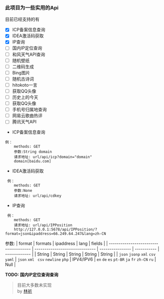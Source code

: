 ### 此项目为一些实用的Api

目前已经支持的有

- [x] ICP备案信息查询
- [x] IDEA激活码获取
- [x] IP查询
- [ ] 国内IP定位查询
- [ ] 和风天气API查询
- [ ] 随机壁纸
- [ ] 二维码生成
- [ ] Bing图片
- [ ] 随机古诗词
- [ ] hitokoto一言
- [ ] 获取QQ头像
- [ ] 历史上的今天
- [ ] 获取QQ头像
- [ ] 手机号归属地查询
- [ ] 网易云歌曲热评
- [ ] 腾讯天气API

+ ICP备案信息查询
```url
例：
    methods: GET
    参数:String domain
    请求地址: url/api/icp?domain="domain" 
    domain[baidu.com]
```

+ IDEA激活码获取
```url
 例：
    methods: GET
    参数:None
    请求地址: url/api/cdkey
 ```
+ IP查询
```url
 例：
    methods: GET
    请求地址: url/api/IPPosition
    http://127.0.0.1:5678/api/IPPosition/?format=json&ipaddress=66.249.64.247&lang=zh-CN
```
参数:
|  format                          |  formats                  |  ipaddress |  lang |  fields |
| -------------------------------------- | ------------------------------- | ---------------- | ----------- | ------------- |
| String                                 | String                          | String           | String      | String        |
| `json` `jsonp` `xml` `csv` `yaml` | `json` `xml ` `csv` `newline` `php` | IPV4/IPV6 | `en` `de` `es` `pt-BR` `ja` `fr` `zh-CN` `ru` | Null |


**TODO: 国内IP定位查询查询**

> 目前大多数未实现  
by [林祈](https://dnslin.com)
